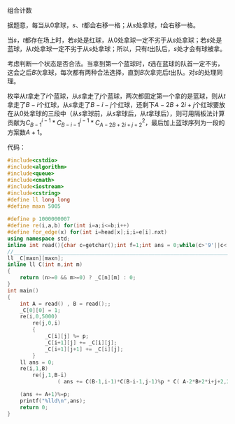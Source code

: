 组合计数

据题意，每当从0拿球，$s$、$t$都会右移一格；从$s$处拿球，$t$会右移一格。

当$s$，$t$都存在场上时，若$s$处是红球，从$0$处拿球一定不劣于从$s$处拿球；若$s$处是蓝球，从$t$处拿球一定不劣于从$s$处拿球；所以，只有$t$出队后，$s$处才会有球被拿。

考虑判断一个状态是否合法。当拿到第一个蓝球时，$t$选在蓝球的队首一定不劣，这会之后$B$次拿球，每次都有两种合法选择，直到$B$次拿完后$t$出队。对$s$的处理同理。

枚举从$t$拿走了$i$个蓝球，从$s$拿走了$j$个蓝球，两次都固定第一个拿的是蓝球，则从$t$拿走了$B-i$个红球，从$s$拿走了$B-i-j$个红球，还剩下$A-2B+2i+j$个红球要放在从$0$处拿球的三段中（从$s$拿球前，从$s$拿球后，从$t$拿球后），则可用隔板法计算贡献为$C_{B-1}^{i-1}*C_{B-i-1}^{j-1}*C_{A-2B+2i+j+2}^{2}$，最后加上蓝球序列为一段的方案数$A+1$。

代码：

```cpp
#include<cstdio>
#include<algorithm>
#include<queue>
#include<cmath>
#include<iostream>
#include<cstring>
#define ll long long
#define maxn 5005
			 
#define p 1000000007
#define re(i,a,b) for(int i=a;i<=b;i++)
#define for_edge(x) for(int i=head[x];i;i=e[i].nxt)
using namespace std;
inline int read(){char c=getchar();int f=1;int ans = 0;while(c>'9'||c<'0'){if(c=='-')f=-f;c=getchar();}while(c<='9'&&c>='0'){ans =ans*10+c-'0';c=getchar();}return ans*f;}
//_____________________________________________________________________________________________________
ll _C[maxn][maxn];
inline ll C(int n,int m)
{
	return (n>=0 && m>=0) ? _C[n][m] : 0;
}
int main()
{
	int A = read() , B = read();;
	_C[0][0] = 1;
	re(i,0,5000)
		re(j,0,i)
		{
			_C[i][j] %= p;
			_C[i+1][j] += _C[i][j];
			_C[i+1][j+1] += _C[i][j];
		}
	ll ans = 0;
	re(i,1,B)
		re(j,1,B-i)
				( ans += C(B-1,i-1)*C(B-i-1,j-1)%p * C( A-2*B+2*i+j+2,2 ) )%=p;

	(ans += A+1)%=p;
	printf("%lld\n",ans);
    return 0;
}


```
